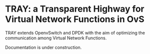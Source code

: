 # TRAY: a Transparent Highway for Virtual Network Functions in OvS

TRAY extends OpenvSwitch and DPDK with the aim of optimizing the communication among Virtual Network Functions.

Documentation is under construction.
